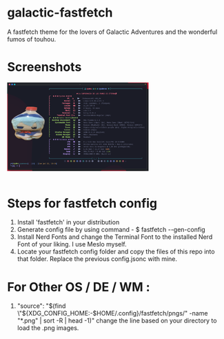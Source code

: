 # galactic-fastfetch
A fastfetch theme for the lovers of Galactic Adventures and the wonderful fumos of touhou.
# Screenshots

<img src="preview/config.png" width="65%" align="center" />
<img src="https://upload.wikimedia.org/wikipedia/commons/2/24/Transparent_Square_Tiles_Texture.png" width="49%" height="16px" align="center" />

# Steps for fastfetch config
1. Install 'fastfetch' in your distribution
2. Generate config file by using command - $ fastfetch --gen-config
3. Install Nerd Fonts and change the Terminal Font to the installed Nerd Font of your liking. I use Meslo myself.
4. Locate your fastfetch config folder and copy the files of this repo into that folder. Replace the previous config.jsonc with mine.

# For Other OS / DE / WM :
1. "source": "$(find \"${XDG_CONFIG_HOME:-$HOME/.config}/fastfetch/pngs/\" -name \"*.png\" | sort -R | head -1)" change the line based on your directory to load the .png images.

